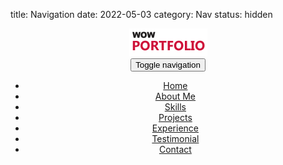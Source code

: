title: Navigation
date: 2022-05-03
category: Nav
status: hidden
<!--Header_section-->
<div class="inner_wrapper aboutUs-container fadeInLeft animated wow">
  <div class="container">
<header id="header_wrapper">
  <div class="container">
    <div class="header_box">
      <div class="logo"><a href="#"><img src="/theme/images/logo.png" alt="logo"></a></div>
	  <nav class="navbar navbar-inverse" role="navigation">
      <div class="navbar-header">
        <button type="button" id="nav-toggle" class="navbar-toggle" data-toggle="collapse" data-target="#main-nav"> <span class="sr-only">Toggle navigation</span> <span class="icon-bar"></span> <span class="icon-bar"></span> <span class="icon-bar"></span> </button>
        </div>
	    <div id="main-nav" class="collapse navbar-collapse navStyle">
			<ul class="nav navbar-nav" id="mainNav">
			  <li class="active"><a href="#hero_section" class="scroll-link">Home</a></li>
			  <li><a href="#aboutUs" class="scroll-link">About Me</a></li>
			  <li><a href="#service" class="scroll-link">Skills</a></li>
			  <li><a href="#Portfolio" class="scroll-link">Projects</a></li>
			  <li><a href="#clients" class="scroll-link">Experience</a></li>
			  <li><a href="#team" class="scroll-link">Testimonial</a></li>
			  <li><a href="#contact" class="scroll-link">Contact</a></li>
			</ul>
      </div>
	 </nav>
    </div>
  </div>
</header>
</div>
</div>
<!--Header_section--> 